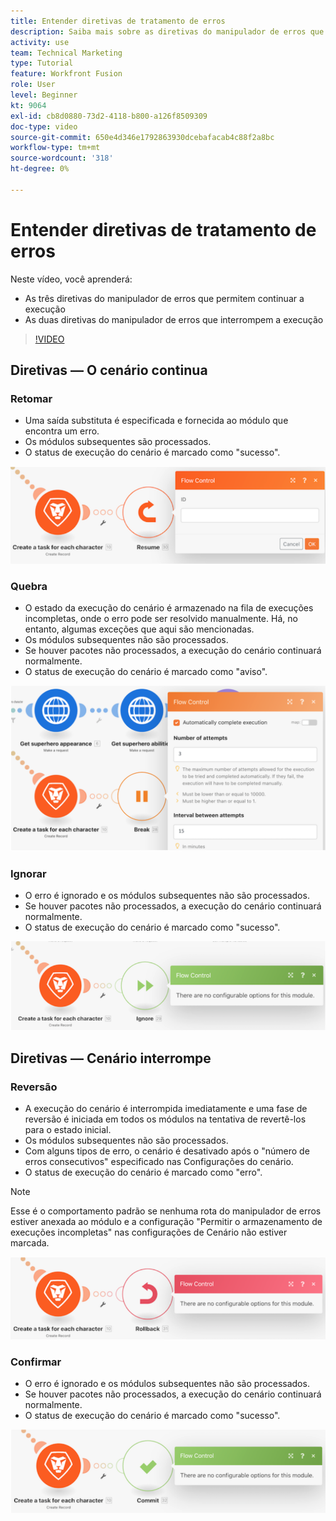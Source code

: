 ```yaml
---
title: Entender diretivas de tratamento de erros
description: Saiba mais sobre as diretivas do manipulador de erros que permitem a continuação da execução e as que interrompem a execução, em [!DNL Adobe Workfront Fusion].
activity: use
team: Technical Marketing
type: Tutorial
feature: Workfront Fusion
role: User
level: Beginner
kt: 9064
exl-id: cb8d0880-73d2-4118-b800-a126f8509309
doc-type: video
source-git-commit: 650e4d346e1792863930dcebafacab4c88f2a8bc
workflow-type: tm+mt
source-wordcount: '318'
ht-degree: 0%

---
```


# Entender diretivas de tratamento de erros

Neste vídeo, você aprenderá:

* As três diretivas do manipulador de erros que permitem continuar a execução
* As duas diretivas do manipulador de erros que interrompem a execução

>[!VIDEO](https://video.tv.adobe.com/v/335305/?quality=12&learn=on)

## Diretivas — O cenário continua

### Retomar

* Uma saída substituta é especificada e fornecida ao módulo que encontra um erro.
* Os módulos subsequentes são processados.
* O status de execução do cenário é marcado como &quot;sucesso&quot;.

![Uma imagem de uma diretiva Resume](assets/troubleshooting-and-error-handling-2.png)

### Quebra

* O estado da execução do cenário é armazenado na fila de execuções incompletas, onde o erro pode ser resolvido manualmente. Há, no entanto, algumas exceções que aqui são mencionadas.
* Os módulos subsequentes não são processados.
* Se houver pacotes não processados, a execução do cenário continuará normalmente.
* O status de execução do cenário é marcado como &quot;aviso&quot;.

![Uma imagem de uma diretiva Break](assets/troubleshooting-and-error-handling-3.png)

### Ignorar

* O erro é ignorado e os módulos subsequentes não são processados.
* Se houver pacotes não processados, a execução do cenário continuará normalmente.
* O status de execução do cenário é marcado como &quot;sucesso&quot;.

![Uma imagem de uma diretiva Ignore](assets/troubleshooting-and-error-handling-4.png)

## Diretivas — Cenário interrompe

### Reversão

* A execução do cenário é interrompida imediatamente e uma fase de reversão é iniciada em todos os módulos na tentativa de revertê-los para o estado inicial.
* Os módulos subsequentes não são processados.
* Com alguns tipos de erro, o cenário é desativado após o &quot;número de erros consecutivos&quot; especificado nas Configurações do cenário.
* O status de execução do cenário é marcado como &quot;erro&quot;.

>[!NOTE]
>
>Esse é o comportamento padrão se nenhuma rota do manipulador de erros estiver anexada ao módulo e a configuração &quot;Permitir o armazenamento de execuções incompletas&quot; nas configurações de Cenário não estiver marcada.

![Uma imagem de uma diretiva de reversão](assets/troubleshooting-and-error-handling-5.png)

### Confirmar

* O erro é ignorado e os módulos subsequentes não são processados.
* Se houver pacotes não processados, a execução do cenário continuará normalmente.
* O status de execução do cenário é marcado como &quot;sucesso&quot;.

![Uma imagem de uma diretiva Commit](assets/troubleshooting-and-error-handling-6.png)
